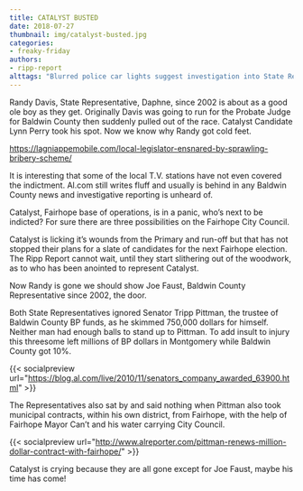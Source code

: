 ```yaml
---
title: CATALYST BUSTED
date: 2018-07-27
thumbnail: img/catalyst-busted.jpg
categories:
- freaky-friday
authors:
- ripp-report
alttags: "Blurred police car lights suggest investigation into State Representative Randy Davis’ bribery indictment"
---
```

Randy Davis, State Representative, Daphne, since 2002 is about as a good ole boy as they get. Originally Davis was going to run for the Probate Judge for Baldwin County then suddenly pulled out of the race. Catalyst Candidate Lynn Perry took his spot. Now we know why Randy got cold feet.

https://lagniappemobile.com/local-legislator-ensnared-by-sprawling-bribery-scheme/

It is interesting that some of the local T.V. stations have not even covered the indictment. Al.com still writes fluff and usually is behind in any Baldwin County news and investigative reporting is unheard of.

Catalyst, Fairhope base of operations, is in a panic, who’s next to be indicted? For sure there are three possibilities on the Fairhope City Council.

Catalyst is licking it’s wounds from the Primary and run-off but that has not stopped their plans for a slate of candidates for the next Fairhope election. The Ripp Report cannot wait, until they start slithering out of the woodwork, as to who has been anointed to represent Catalyst.

Now Randy is gone we should show Joe Faust, Baldwin County Representative since 2002, the door.

Both State Representatives ignored Senator Tripp Pittman, the trustee of Baldwin County BP funds, as he skimmed 750,000 dollars for himself. Neither man had enough balls to stand up to Pittman. To add insult to injury this threesome left millions of BP dollars in Montgomery while Baldwin County got 10%.

{{< socialpreview url="https://blog.al.com/live/2010/11/senators_company_awarded_63900.html" >}}

The Representatives also sat by and said nothing when Pittman also took municipal contracts, within his own district, from Fairhope, with the help of Fairhope Mayor Can’t and his water carrying City Council.

{{< socialpreview url="http://www.alreporter.com/pittman-renews-million-dollar-contract-with-fairhope/" >}}

Catalyst is crying because they are all gone except for Joe Faust, maybe his time has come!
